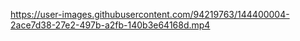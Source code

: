 

https://user-images.githubusercontent.com/94219763/144400004-2ace7d38-27e2-497b-a2fb-140b3e64168d.mp4


